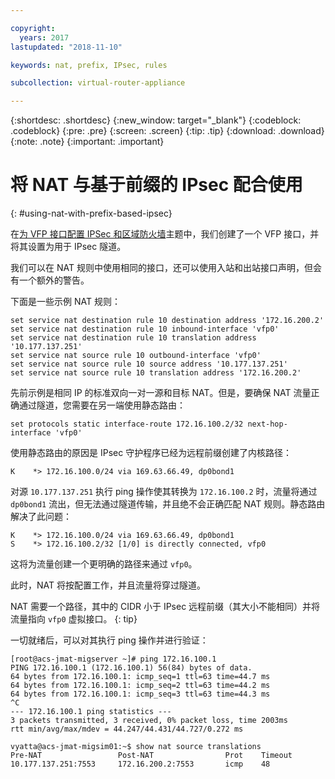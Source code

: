 ```yaml
---

copyright:
  years: 2017
lastupdated: "2018-11-10"

keywords: nat, prefix, IPsec, rules

subcollection: virtual-router-appliance

---
```


{:shortdesc: .shortdesc}
{:new_window: target="_blank"}
{:codeblock: .codeblock}
{:pre: .pre}
{:screen: .screen}
{:tip: .tip}
{:download: .download}
{:note: .note}
{:important: .important}

# 将 NAT 与基于前缀的 IPsec 配合使用
{: #using-nat-with-prefix-based-ipsec}

在[为 VFP 接口配置 IPSec 和区域防火墙](/docs/infrastructure/virtual-router-appliance?topic=virtual-router-appliance-configuring-a-vfp-interface-with-ipsec-and-zone-firewalls)主题中，我们创建了一个 VFP 接口，并将其设置为用于 IPsec 隧道。

我们可以在 NAT 规则中使用相同的接口，还可以使用入站和出站接口声明，但会有一个额外的警告。

下面是一些示例 NAT 规则：

```
set service nat destination rule 10 destination address '172.16.200.2'
set service nat destination rule 10 inbound-interface 'vfp0'
set service nat destination rule 10 translation address '10.177.137.251'
set service nat source rule 10 outbound-interface 'vfp0'
set service nat source rule 10 source address '10.177.137.251'
set service nat source rule 10 translation address '172.16.200.2'
```

先前示例是相同 IP 的标准双向一对一源和目标 NAT。但是，要确保 NAT 流量正确通过隧道，您需要在另一端使用静态路由：

```
set protocols static interface-route 172.16.100.2/32 next-hop-interface 'vfp0'
```

使用静态路由的原因是 IPsec 守护程序已经为远程前缀创建了内核路径：

```
K    *> 172.16.100.0/24 via 169.63.66.49, dp0bond1
```

对源 `10.177.137.251` 执行 ping 操作使其转换为 `172.16.100.2` 时，流量将通过 `dp0bond1` 流出，但无法通过隧道传输，并且绝不会正确匹配 NAT 规则。静态路由解决了此问题：

```
K    *> 172.16.100.0/24 via 169.63.66.49, dp0bond1
S    *> 172.16.100.2/32 [1/0] is directly connected, vfp0
```

这将为流量创建一个更明确的路径来通过 `vfp0`。

此时，NAT 将按配置工作，并且流量将穿过隧道。

NAT 需要一个路径，其中的 CIDR 小于 IPsec 远程前缀（其大小不能相同）并将流量指向 `vfp0` 虚拟接口。
{: tip}

一切就绪后，可以对其执行 ping 操作并进行验证：

```
[root@acs-jmat-migserver ~]# ping 172.16.100.1
PING 172.16.100.1 (172.16.100.1) 56(84) bytes of data.
64 bytes from 172.16.100.1: icmp_seq=1 ttl=63 time=44.7 ms
64 bytes from 172.16.100.1: icmp_seq=2 ttl=63 time=44.2 ms
64 bytes from 172.16.100.1: icmp_seq=3 ttl=63 time=44.3 ms
^C
--- 172.16.100.1 ping statistics ---
3 packets transmitted, 3 received, 0% packet loss, time 2003ms
rtt min/avg/max/mdev = 44.247/44.431/44.727/0.272 ms
 
vyatta@acs-jmat-migsim01:~$ show nat source translations
Pre-NAT                 Post-NAT                Prot    Timeout
10.177.137.251:7553     172.16.200.2:7553       icmp    48
```
